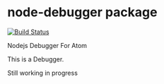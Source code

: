node-debugger package
=======================

[![Build Status](https://travis-ci.org/kiddkai/atom-node-debugger.svg)](https://travis-ci.org/kiddkai/atom-node-debugger)

Nodejs Debugger For Atom

This is a Debugger.

Still working in progress
